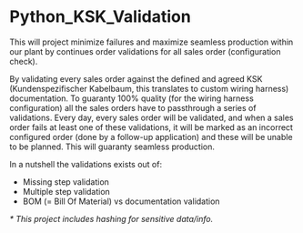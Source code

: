 # Python_KSK_Validation

This will project minimize failures and maximize seamless production within our plant by continues order validations for all sales order (configuration check).

By validating every sales order against the defined and agreed KSK (Kundenspezifischer Kabelbaum, this translates to custom wiring harness) documentation. To guaranty 100% quality (for the wiring harness configuration) all the sales orders have to passthrough a series of validations. Every day, every sales order will be validated, and when a sales order fails at least one of these validations, it will be marked as an incorrect configured order (done by a follow-up application) and these will be unable to be planned. This will guaranty seamless production.

In a nutshell the validations exists out of:
-	Missing step validation
-	Multiple step validation
-	BOM (= Bill Of Material) vs documentation validation

<i> * This project includes hashing for sensitive data/info.</i>
